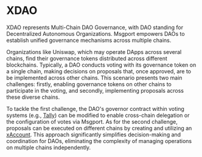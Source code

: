 # XDAO

XDAO represents Multi-Chain DAO Governance, with DAO standing for Decentralized Autonomous Organizations. Msgport empowers DAOs to establish unified governance mechanisms across multiple chains.

Organizations like Uniswap, which may operate DApps across several chains, find their governance tokens distributed across different blockchains. Typically, a DAO conducts voting with its governance token on a single chain, making decisions on proposals that, once approved, are to be implemented across other chains. This scenario presents two main challenges: firstly, enabling governance tokens on other chains to participate in the voting, and secondly, implementing proposals across these diverse chains.

To tackle the first challenge, the DAO's governor contract within voting systems (e.g., [Tally](https://www.tally.xyz/explore)) can be modified to enable cross-chain delegation or the configuration of votes via Msgport. As for the second challenge, proposals can be executed on different chains by creating and utilizing an [xAccount](./xaccount.md). This approach significantly simplifies decision-making and coordination for DAOs, eliminating the complexity of managing operations on multiple chains independently.